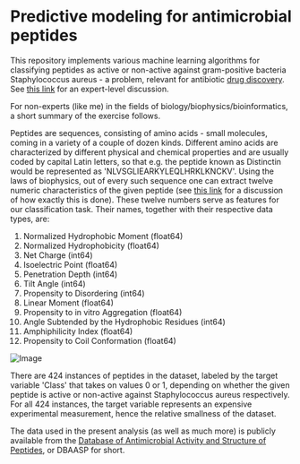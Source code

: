 # Predictive modeling for antimicrobial peptides 

This repository implements various machine learning algorithms for classifying peptides as active or non-active against gram-positive bacteria Staphylococcus aureus - a problem, relevant for antibiotic [drug discovery](https://en.wikipedia.org/wiki/Drug_discovery). See [this link](https://sciforum.net/paper/view/conference/6359) for an expert-level discussion. 

For non-experts (like me) in the fields of biology/biophysics/bioinformatics, a short summary of the exercise follows. 

Peptides are sequences, consisting of amino acids - small molecules, coming in a variety of a couple of dozen kinds. Different amino acids are characterized by different physical and chemical properties and are usually coded by capital Latin letters, so that e.g. the peptide known as Distinctin would be represented as 'NLVSGLIEARKYLEQLHRKLKNCKV'. Using the laws of biophysics, out of every such sequence one can extract twelve numeric characteristics of the given peptide (see [this link](https://pubs.acs.org/doi/abs/10.1021/ci4007003) for a discussion of how exactly this is done). These twelve numbers serve as features for our classification task. Their names, together with their respective data types, are:

1. Normalized Hydrophobic Moment (float64)
1. Normalized Hydrophobicity (float64)                     
1. Net Charge (int64)                                      
1. Isoelectric Point (float64)                              
1. Penetration Depth (int64)                               
1. Tilt Angle (int64)                                         
1. Propensity to Disordering (int64)                         
1. Linear Moment (float64)                                    
1. Propensity to in vitro Aggregation (float64)               
1. Angle Subtended by the Hydrophobic Residues (int64)       
1. Amphiphilicity Index (float64)                            
1. Propensity to Coil Conformation (float64)   

![Image](https://github.com/dprugby/DBAASP/blob/master/img.png?raw=true)

There are 424 instances of peptides in the dataset, labeled by the target variable 'Class' that takes on values 0 or 1, depending on whether the given peptide is active or non-active against Staphylococcus aureus respectively. For all 424 instances, the target variable represents an expensive experimental measurement, hence the relative smallness of the dataset. 

The data used in the present analysis (as well as much more) is publicly available from the [Database of Antimicrobial Activity and Structure of Peptides](https://dbaasp.org/), or DBAASP for short.
